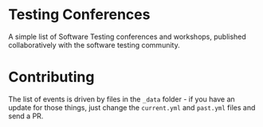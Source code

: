 # Testing Conferences
A simple list of Software Testing conferences and workshops, published collaboratively with the software testing community. 

# Contributing
The list of events is driven by files in the ```_data``` folder - if you have an update for those things, just change the ```current.yml``` and ```past.yml``` files and send a PR.
